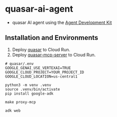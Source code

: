 # quasar-ai-agent

 * quasar AI agent using the [Agent Development Kit](https://google.github.io/adk-docs/)

## Installation and Environments

 1. Deploy [quasar](https://github.com/itsubaki/quasar) to Cloud Run.
 1. Deploy [quasar-mcp-server](https://github.com/itsubaki/quasar-mcp-server) to Cloud Run.

```shell
# quasar/.env
GOOGLE_GENAI_USE_VERTEXAI=TRUE
GOOGLE_CLOUD_PROJECT=YOUR_PROJECT_ID
GOOGLE_CLOUD_LOCATION=us-central1
```

```shell
python3 -m venv .venv
source .venv/bin/activate
pip install google-adk
```

```shell
make proxy-mcp
```

```shell
adk web
```

